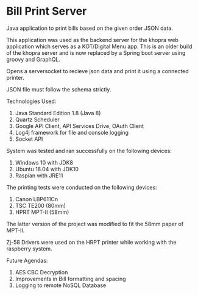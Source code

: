 # Bill Print Server
Java application to print bills based on the given order JSON  data.

This application was used as the backend server for the khopra web application which serves as a KOT/Digital Menu app.
This is an older build of the khopra server and is now replaced by a Spring boot server using groovy and GraphQL.

Opens a serversocket to recieve json data and print it using a connected printer.

JSON file must follow the schema strictly.

Technologies Used:
1. Java Standard Edition 1.8 (Java 8)
2. Quartz Scheduler
3. Google API Client, API Services Drive, OAuth Client
4. Log4j framework for file and console logging
5. Socket API

System was tested and ran successfully on the following devices:
1. Windows 10 with JDK8
2. Ubuntu 18.04 with JDK10
3. Raspian with JRE11

The printing tests were conducted on the following devices:
1. Canon LBP611Cn
2. TSC TE200 (80mm)
3. HPRT MPT-II (58mm)

The latter version of the project was modified to fit the 58mm paper of MPT-II.

Zj-58 Drivers were used on the HRPT printer while working with the raspberry system.

Future Agendas:
1. AES CBC Decryption
2. Improvements in Bill formatting and spacing
3. Logging to remote NoSQL Database

